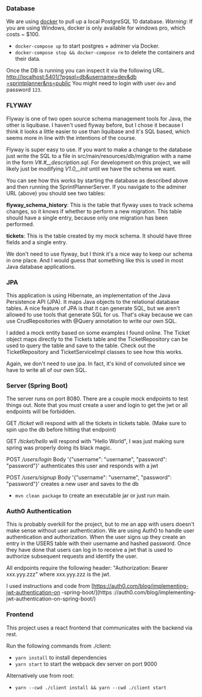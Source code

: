 ### Database
We are using [docker](https://docs.docker.com/install/) to pull up a local PostgreSQL 10 database.
*Warning*: If you are using Windows, docker is only available for windows pro, which costs ~ $100. 

- `docker-compose up` to start postgres + adminer via Docker.
- `docker-compose stop && docker-compose rm` to delete the containers and their data.

Once the DB is running you can inspect it via the following URL. [http://localhost:5401/?pgsql=db&username=dev&db
=sprintplanner&ns=public](http://localhost:5401/?pgsql=db&username=dev&db=sprintplanner&ns=public)
You might need to login with user `dev` and password `123`.

### FLYWAY
Flyway is one of two open source schema management tools for Java, the other is liquibase. I haven't used flyway
before, but I chose it because I think it looks a little easier to use than liquibase and it's SQL based, which seems
 more in line with the intentions of the course.

Flyway is super easy to use. If you want to make a change to the database just write the SQL to a file in 
src/main/resources/db/migration with a name in the form *V#.#__description.sql*. For development on this project, we
will likely just be modifying *V1.0__init* until we have the schema we want.

You can see how this works by starting the database as described above and then running the SprintPlannerServer.
If you navigate to the adminer URL (above) you should see two tables:

**flyway_schema_history**: This is the table that flyway uses to track schema changes, so it knows if whether to perform
a new migration. This table should have a single entry, because only one migration has been performed.

**tickets**: This is the table created by my mock schema. It should have three fields and a single entry.

We don't need to use flyway, but I think it's a nice way to keep our schema in one place. And I would guess that
something like this is used in most Java database applications.

### JPA
This application is using Hibernate, an implementation of the Java Persistence API (JPA). It maps Java objects to the
relational database tables. A nice feature of JPA is that it can generate SQL, but we aren't allowed to use tools
that generate SQL for us. That's okay because we can use CrudRepositories with @Query annotation to write our own
 SQL.

I added a mock entity based on some examples I found online. The Ticket object maps directly to the Tickets table and
the TicketRepository can be used to query the table and save to the table. Check out the TicketRepository and
TicketServiceImpl classes to see how this works.

Again, we don't need to use jpa. In fact, it's kind of convoluted since we have to write all of our own SQL.

### Server (Spring Boot)
The server runs on port 8080. There are a couple mock endpoints to test things out. Note that you must create a user
 and login to get the jwt or all endpoints will be forbidden.

GET */ticket* will respond with all the tickets in tickets table. (Make sure to spin upo the db before hitting that
 endpoint)
 
GET */ticket/hello* will respond with "Hello World", I was just making sure spring was properly doing its black magic.

POST */users/login* Body '{"username": "username", "password": "password"}' authenticates this user and responds with
 a jwt
 
POST */users/signup* Body '{"username": "username", "password": "password"}' creates a new user and saves to the db

- `mvn clean package` to create an executable jar or just run main.

### Auth0 Authentication
This is probably overkill for the project, but to me an app with users doesn't make sense without user authentication.
 We are using Auth0 to handle user authentication and authorization. When the user signs up they create an entry in the
 USERS table with their username and hashed password. Once they
 have done that users can log in to receive a jwt that is used to authorize subsequent requests and identify the user. 
 
 All endpoints require the following header:
 "Authorization: Bearer xxx.yyy.zzz" where xxx.yyy.zzz is the jwt.
 
 I used instructions and code from [https://auth0.com/blog/implementing-jwt-authentication-on -spring-boot/](https
 ://auth0.com/blog/implementing-jwt-authentication-on-spring-boot/)

### Frontend

This project uses a react frontend that communicates with the backend via rest.

Run the following commands from ./client:

- `yarn install` to install dependencies
- `yarn start` to start the webpack dev server on port 9000

Alternatively use from root:

- `yarn --cwd ./client install && yarn --cwd ./client start`